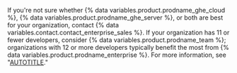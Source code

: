 If you're not sure whether {% data variables.product.prodname_ghe_cloud %}, {% data variables.product.prodname_ghe_server %}, or both are best for your organization, contact {% data variables.contact.contact_enterprise_sales %}. If your organization has 11 or fewer developers, consider {% data variables.product.prodname_team %}; organizations with 12 or more developers typically benefit the most from {% data variables.product.prodname_enterprise %}. For more information, see "[AUTOTITLE](/get-started/learning-about-github/githubs-products)."
